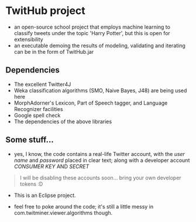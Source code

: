 # TwitHub project
- an open-source school project that employs machine learning to classify tweets under the topic 'Harry Potter', but this is open for extensibility
- an executable demoing the results of modeling, validating and iterating can be in the form of TwitHub.jar

## Dependencies
- The excellent Twitter4J
- Weka classification algorithms (SMO, Naive Bayes, J48) are being used here
- MorphAdorner's Lexicon, Part of Speech tagger, and Language Recognizer facilities
- Google spell check
- The dependencies of the above libraries

## Some stuff…
- yes, I know, the code contains a real-life Twitter account, with the *user name* and *password* placed in clear text; along with a developer account *CONSUMER KEY* AND *SECRET*

> I will be disabling these accounts soon… bring your own developer tokens :D

- This is an Eclipse project.

- feel free to poke around the code; it's still a little messy in com.twitminer.viewer.algorithms though.